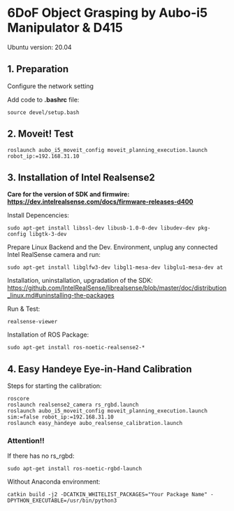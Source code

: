   # 6DoF Object Grasping by Aubo-i5 Manipulator & D415
  
Ubuntu version: 20.04

## 1. Preparation

Configure the network setting

Add code to **.bashrc** file:
```
source devel/setup.bash
```

## 2. Moveit! Test

```
roslaunch aubo_i5_moveit_config moveit_planning_execution.launch robot_ip:=192.168.31.10
```

## 3. Installation of Intel Realsense2

**Care for the version of SDK and firmwire: https://dev.intelrealsense.com/docs/firmware-releases-d400**

Install Depencencies:
```
sudo apt-get install libssl-dev libusb-1.0-0-dev libudev-dev pkg-config libgtk-3-dev
``` 

Prepare Linux Backend and the Dev. Environment, unplug any connected Intel RealSense camera and run:
```
sudo apt-get install libglfw3-dev libgl1-mesa-dev libglu1-mesa-dev at
```

Installation, uninstallation, upgradation of the SDK: https://github.com/IntelRealSense/librealsense/blob/master/doc/distribution_linux.md#uninstalling-the-packages

Run & Test:
```
realsense-viewer
```

Installation of ROS Package:
```
sudo apt-get install ros-noetic-realsense2-*
```

## 4. Easy Handeye Eye-in-Hand Calibration

Steps for starting the calibration:
```
roscore
roslaunch realsense2_camera rs_rgbd.launch
roslaunch aubo_i5_moveit_config moveit_planning_execution.launch sim:=false robot_ip:=192.168.31.10
roslaunch easy_handeye aubo_realsense_calibration.launch
```

### Attention!!

If there has no rs_rgbd:
```
sudo apt-get install ros-noetic-rgbd-launch
```

Without Anaconda environment:
```
catkin build -j2 -DCATKIN_WHITELIST_PACKAGES="Your Package Name" -DPYTHON_EXECUTABLE=/usr/bin/python3
```
